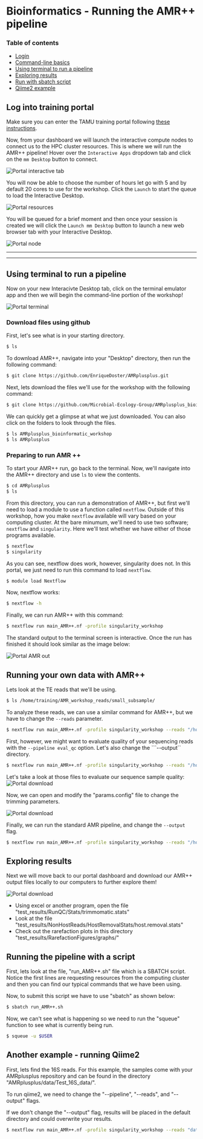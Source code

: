# Bioinformatics - Running the AMR++ pipeline

### Table of contents
* [Login](#log-into-training-portal)
* [Command-line basics](#command-line-basics)
* [Using terminal to run a pipeline](#using-terminal-to-run-a-pipeline)
* [Exploring results](#exploring-results)
* [Run with sbatch script](#running-the-pipeline-with-a-script)
* [Qiime2 example](#another-example---running-qiime2)


## Log into training portal

Make sure you can enter the TAMU training portal following [these instructions](./TAMU_Training_portal.md).

Now, from your dashboard we will launch the interactive compute nodes to connect us to the HPC cluster resources. This is where we will run the AMR++ pipeline! Hover over the `Interactive Apps` dropdown tab and click on the `mm Desktop` button to connect.


![Portal interactive tab](../resources/portal-images/TAMUportal_desktopTab.png)


You will now be able to choose the number of hours let go with 5 and by default 20 cores to use for the workshop. Click the `Launch` to start the queue to load the Interactive Desktop.


![Portal resources](../resources/portal-images/TAMUportal_loadDesktop.png)


You will be queued for a brief moment and then once your session is created we will click the `Launch mm Desktop` button to launch a new web browser tab with your Interactive Desktop.


![Portal node](../resources/portal-images/TAMUportal_nodeReady.png)


------------------------------------------
------------------------------------------

## Using terminal to run a pipeline
Now on your new Interacivte Desktop tab, click on the terminal emulator app and then we will begin the command-line portion of the workshop!


![Portal terminal](../resources/portal-images/TAMUportal_terminalOnDesktop.png)


### Download files using github
First, let's see what is in your starting directory.
```bash
$ ls
```

To download AMR++, navigate into your "Desktop" directory, then run the following command:
```bash
$ git clone https://github.com/EnriqueDoster/AMRplusplus.git
```

Next, lets download the files we'll use for the workshop with the following command:
```bash
$ git clone https://github.com/Microbial-Ecology-Group/AMRplusplus_bioinformatic_workshop.git
```

We can quickly get a glimpse at what we just downloaded. You can also click on the folders to look through the files.
```bash
$ ls AMRplusplus_bioinformatic_workshop
$ ls AMRplusplus
```

### Preparing to run AMR ++

To start your AMR++ run, go back to the terminal. Now, we'll navigate into the AMR++ directory and use `ls` to view the contents.
```bash
$ cd AMRplusplus
$ ls
```

From this directory, you can run a demonstration of AMR++, but first we'll need to load a module to use a function called `nextflow`. Outside of this workshop, how you make `nextflow` available will vary based on your computing cluster. At the bare minumum, we'll need to use two software; `nextflow` and `singularity`. Here we'll test whether we have either of those programs available.

```bash
$ nextflow
$ singularity
```

As you can see, nextflow does work, however, singularity does not. In this portal, we just need to run this command to load `nextflow`.

```bash
$ module load Nextflow
```

Now, nextflow works:
```bash
$ nextflow -h
```

Finally, we can run AMR++ with this command: 
```bash
$ nextflow run main_AMR++.nf -profile singularity_workshop
```


The standard output to the terminal screen is interactive. Once the run has finished it should look similar as the image below:


![Portal AMR out](../resources/portal-images/portal_AMRout.png)


## Running your own data with AMR++


Lets look at the TE reads that we'll be using. 
```bash
$ ls /home/training/AMR_workshop_reads/small_subsample/
```

To analyze these reads, we can use a similar command for AMR++, but we have to change the ``--reads`` parameter. 
```bash
$ nextflow run main_AMR++.nf -profile singularity_workshop --reads "/home/training/AMR_workshop_reads/small_subsample/*_{1,2}.fastq.gz"
```

First, however, we might want to evaluate quality of your sequencing reads with the ```--pipeline eval_qc``` option. Let's also change the ```--output`` directory.
```bash
$ nextflow run main_AMR++.nf -profile singularity_workshop --reads "/home/training/AMR_workshop_reads/small_subsample/*_{1,2}.fastq.gz" --pipeline eval_qc --output QC_output
```

Let's take a look at those files to evaluate our sequence sample quality:
![Portal download](../resources/portal-images/portal_view_QC.png)




Now, we can open and modify the "params.config" file to change the trimming parameters.

![Portal download](../resources/portal-images/portal_edit_params.png)




Finally, we can run the standard AMR pipeline, and change the ``--output`` flag.
```bash
$ nextflow run main_AMR++.nf -profile singularity_workshop --reads "/home/training/AMR_workshop_reads/small_subsample/*_{1,2}.fastq.gz" --pipeline standard_AMR --output TE_AMR++_output
```

## Exploring results


Next we will move back to our portal dashboard and download our AMR++ output files locally to our computers to further explore them!


![Portal download](../resources/portal-images/TAMUportal_dwnlFile.png)

* Using excel or another program, open the file "test_results/RunQC/Stats/trimmomatic.stats"
* Look at the file "test_results/NonHostReads/HostRemovalStats/host.removal.stats"
* Check out the rarefaction plots in this directory "test_results/RarefactionFigures/graphs/"

## Running the pipeline with a script

First, lets look at the file, "run_AMR++.sh" file which is a SBATCH script. 
Notice the first lines are requesting resources from the computing cluster and then you can find our typical commands that we have been using. 

Now, to submit this script we have to use "sbatch" as shown below:

```bash
$ sbatch run_AMR++.sh 
```

Now, we can't see what is happening so we need to run the "squeue" function to see what is currently being run. 

```bash
$ squeue -u $USER 
```

## Another example - running Qiime2


First, lets find the 16S reads. For this example, the samples come with your AMRplusplus repository and can be found in the directory "AMRplusplus/data/Test_16S_data/".


To run qiime2, we need to change the "--pipeline", "--reads", and "--output" flags.

If we don't change the "--output" flag, results will be placed in the default directory and could overwrite your results. 

```bash
$ nextflow run main_AMR++.nf -profile singularity_workshop --reads "data/Test_16S_data/*_R{1,2}_5K.fastq.gz" --output test_16S_results --pipeline qiime2
```

